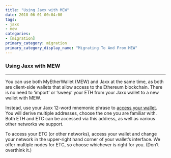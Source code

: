 ```yaml
---
title: "Using Jaxx with MEW"
date: 2018-06-01 00:04:00
tags:
- jaxx
- mew
categories:
- [migration]
primary_category: migration
primary_category_display_name: "Migrating To And From MEW"
---
```


### Using Jaxx with MEW
***

You can use both MyEtherWallet (MEW) and Jaxx at the same time, as both are client-side wallets that allow access to the Ethereum blockchain. There is no need to ‘import’ or ‘sweep’ your ETH from your Jaxx wallet to a new wallet with MEW.

Instead, use your Jaxx 12-word mnemonic phrase to [access your wallet](). You will derive multiple addresses, choose the one you are familiar with. Both ETH and ETC can be accessed via this address, as well as various other networks we support.

To access your ETC (or other networks), access your wallet and change your network in the upper-right hand corner of your wallet’s interface. We offer multiple nodes for ETC, so choose whichever is right for you. (Don’t overthink it.)
